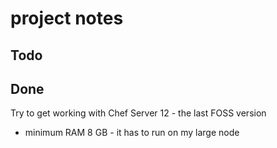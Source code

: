 project notes
=============

Todo
----


Done
----
Try to get working with Chef Server 12 - the last FOSS version
- minimum RAM 8 GB - it has to run on my large node





